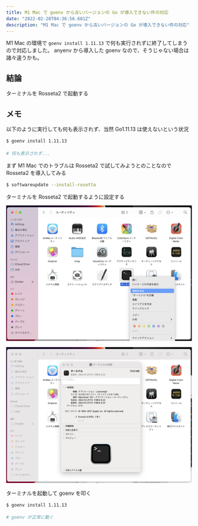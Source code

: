 ```yaml
---
title: M1 Mac で goenv から古いバージョンの Go が導入できない件の対応
date: "2022-02-28T04:36:56.681Z"
description: "M1 Mac で goenv から古いバージョンの Go が導入できない件の対応"
---
```


M1 Mac の環境で `goenv install 1.11.13` で何も実行されずに終了してしまうので対応しました。
anyenv から導入した goenv なので、そうじゃない場合は諸々違うかも。

## 結論

ターミナルを Rosseta2 で起動する

## メモ

以下のように実行しても何も表示されず、当然 Go1.11.13 は使えないという状況

```sh
$ goenv install 1.11.13

# 何も表示されず...
```

まず M1 Mac でのトラブルは Rosseta2 で試してみようとのことなので Rosseta2 を導入してみる

```sh
$ softwareupdate --install-rosetta
```

ターミナルを Rosseta2 で起動するように設定する

![ターミナルのアイコンを右クリックして情報を見るを選択](./img1.png)

![Rosseta を使用して開くを選択](./img2.png)

ターミナルを起動して goenv を叩く

```sh
$ goenv install 1.11.13

# goenv が正常に動く
```
